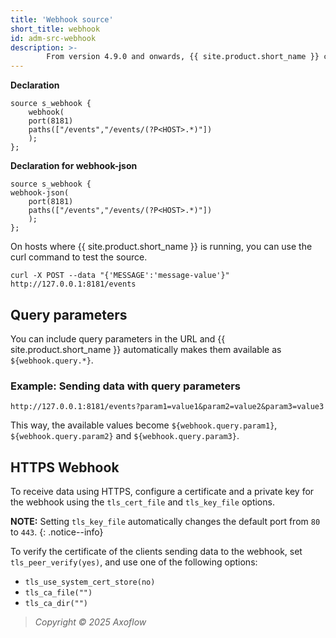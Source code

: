 ```yaml
---
title: 'Webhook source'
short_title: webhook
id: adm-src-webhook
description: >-
        From version 4.9.0 and onwards, {{ site.product.short_name }} can collect logs through a webhook using the `webhook()` and `webhook-json()` sources. The webhook-json() source automatically parses the payload using the `json-parser()`.
---
```


**Declaration**

```config
source s_webhook {
    webhook(
    port(8181)
    paths(["/events","/events/(?P<HOST>.*)"])
    );
};
```

**Declaration for webhook-json**

```config
source s_webhook {
webhook-json(
    port(8181)
    paths(["/events","/events/(?P<HOST>.*)"])
    );
};
```

On hosts where {{ site.product.short_name }} is running, you can use the curl command to test the source.

```config
curl -X POST --data "{'MESSAGE':'message-value'}" http://127.0.0.1:8181/events
```

## Query parameters

You can include query parameters in the URL and {{ site.product.short_name }} automatically makes them available as `${webhook.query.*}`.

### Example: Sending data with query parameters

```config
http://127.0.0.1:8181/events?param1=value1&param2=value2&param3=value3
```

This way, the available values become `${webhook.query.param1}`, `${webhook.query.param2}` and `${webhook.query.param3}`.

## HTTPS Webhook

To receive data using HTTPS, configure a certificate and a private key for the webhook using the `tls_cert_file` and `tls_key_file` options.

**NOTE:** Setting `tls_key_file` automatically changes the default port from `80` to `443`.
{: .notice--info}

To verify the certificate of the clients sending data to the webhook, set `tls_peer_verify(yes)`, and use one of the following options:
* `tls_use_system_cert_store(no)`
* `tls_ca_file("")`
* `tls_ca_dir("")`

> *Copyright © 2025 Axoflow*